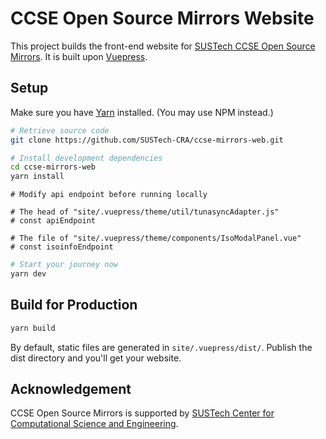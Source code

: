 # CCSE Open Source Mirrors Website

This project builds the front-end website for [SUSTech CCSE Open Source Mirrors](https://mirrors.sustech.rocks/). It is built upon [Vuepress](https://vuepress.vuejs.org/).

## Setup

Make sure you have [Yarn](https://yarnpkg.com/) installed. (You may use NPM instead.)

``` sh
# Retrieve source code
git clone https://github.com/SUSTech-CRA/ccse-mirrors-web.git

# Install development dependencies
cd ccse-mirrors-web
yarn install
```

```text
# Modify api endpoint before running locally

# The head of "site/.vuepress/theme/util/tunasyncAdapter.js"
# const apiEndpoint

# The file of "site/.vuepress/theme/components/IsoModalPanel.vue"
# const isoinfoEndpoint
```

```sh
# Start your journey now
yarn dev
```

## Build for Production

``` sh
yarn build
```

By default, static files are generated in `site/.vuepress/dist/`. Publish the dist directory and you'll get your website.

## Acknowledgement

CCSE Open Source Mirrors is supported by [SUSTech Center for Computational Science and Engineering](http://hpc.sustech.edu.cn/).
